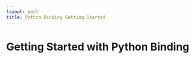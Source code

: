 ```yaml
---
layout: post
title: Python Binding Getting Started
---
```

Getting Started with Python Binding
===============